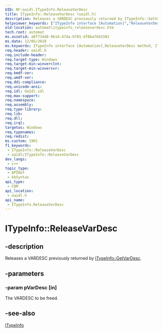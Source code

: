 ```yaml
---
UID: NF:oaidl.ITypeInfo.ReleaseVarDesc
title: ITypeInfo::ReleaseVarDesc (oaidl.h)
description: Releases a VARDESC previously returned by ITypeInfo::GetVarDesc.
helpviewer_keywords: ["ITypeInfo interface [Automation]","ReleaseVarDesc method","ITypeInfo.ReleaseVarDesc","ITypeInfo::ReleaseVarDesc","ReleaseVarDesc","ReleaseVarDesc method [Automation]","ReleaseVarDesc method [Automation]","ITypeInfo interface","_oa96_ITypeInfo_ReleaseVarDesc","automat.itypeinfo_releasevardesc","oaidl/ITypeInfo::ReleaseVarDesc"]
old-location: automat\itypeinfo_releasevardesc.htm
tech.root: automat
ms.assetid: a0f734d8-9b14-474a-b701-df8ba7641501
ms.date: 12/05/2018
ms.keywords: ITypeInfo interface [Automation],ReleaseVarDesc method, ITypeInfo.ReleaseVarDesc, ITypeInfo::ReleaseVarDesc, ReleaseVarDesc, ReleaseVarDesc method [Automation], ReleaseVarDesc method [Automation],ITypeInfo interface, _oa96_ITypeInfo_ReleaseVarDesc, automat.itypeinfo_releasevardesc, oaidl/ITypeInfo::ReleaseVarDesc
req.header: oaidl.h
req.include-header: 
req.target-type: Windows
req.target-min-winverclnt: 
req.target-min-winversvr: 
req.kmdf-ver: 
req.umdf-ver: 
req.ddi-compliance: 
req.unicode-ansi: 
req.idl: OaIdl.idl
req.max-support: 
req.namespace: 
req.assembly: 
req.type-library: 
req.lib: 
req.dll: 
req.irql: 
targetos: Windows
req.typenames: 
req.redist: 
ms.custom: 19H1
f1_keywords:
 - ITypeInfo::ReleaseVarDesc
 - oaidl/ITypeInfo::ReleaseVarDesc
dev_langs:
 - c++
topic_type:
 - APIRef
 - kbSyntax
api_type:
 - COM
api_location:
 - oaidl.h
api_name:
 - ITypeInfo.ReleaseVarDesc
---
```


# ITypeInfo::ReleaseVarDesc


## -description

Releases a VARDESC previously returned by <a href="/previous-versions/windows/desktop/api/oaidl/nf-oaidl-itypeinfo-getvardesc">ITypeInfo::GetVarDesc</a>.

## -parameters

### -param pVarDesc [in]

The VARDESC to be freed.

## -see-also

<a href="/previous-versions/windows/desktop/api/oaidl/nn-oaidl-itypeinfo">ITypeInfo</a>